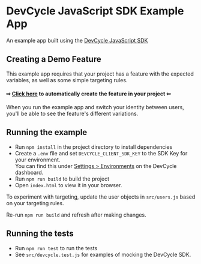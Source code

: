 # DevCycle JavaScript SDK Example App

An example app built using the [DevCycle JavaScript SDK](https://docs.devcycle.com/sdk/client-side-sdks/javascript/)

## Creating a Demo Feature
This example app requires that your project has a feature with the expected variables, as well as some simple targeting rules. 

#### ⇨ [Click here](https://app.devcycle.com/r/create?resource=feature&key=hello-togglebot) to automatically create the feature in your project ⇦

When you run the example app and switch your identity between users, you'll be able to see the feature's different variations.


## Running the example
* Run `npm install` in the project directory to install dependencies
* Create a `.env` file and set `DEVCYCLE_CLIENT_SDK_KEY` to the SDK Key for your environment.\
You can find this under [Settings > Environments](https://app.devcycle.com/r/environments) on the DevCycle dashboard.
* Run `npm run build` to build the project
* Open `index.html` to view it in your browser.

To experiment with targeting, update the user objects in `src/users.js` based on your targeting rules.

Re-run `npm run build` and refresh after making changes.

## Running the tests

* Run `npm run test` to run the tests
* See `src/devcycle.test.js` for examples of mocking the DevCycle SDK.
